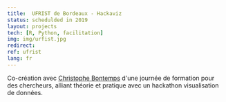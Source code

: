 ```yaml
---
title:  UFRIST de Bordeaux - Hackaviz
status: schedulded in 2019
layout: projects
tech: [R, Python, facilitation]
img: img/urfist.jpg
redirect:
ref: ufrist
lang: fr
---
```


Co-création avec
<a class="niceLink" href="https://www.tse-fr.eu/fr/people/christophe-bontemps" >Christophe Bontemps</a>
d'une journée de formation pour des chercheurs, alliant théorie et pratique avec un hackathon visualisation de données.
